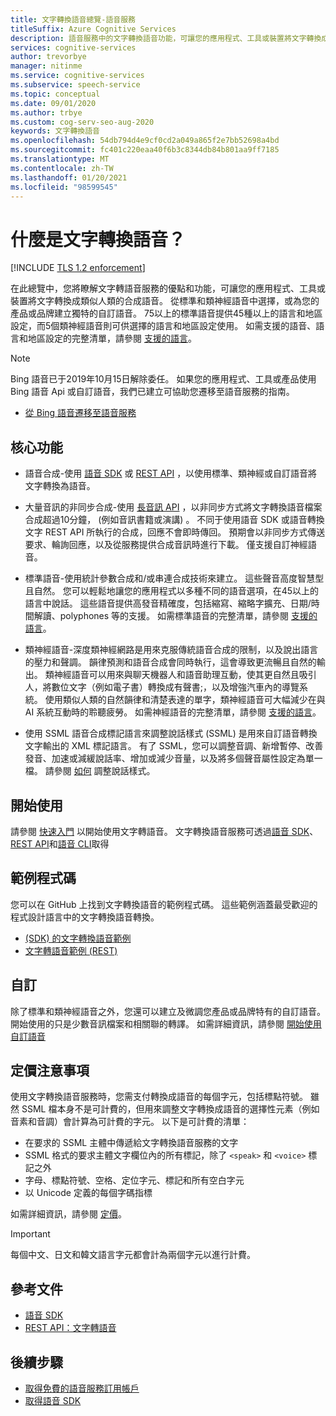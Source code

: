 ```yaml
---
title: 文字轉換語音總覽-語音服務
titleSuffix: Azure Cognitive Services
description: 語音服務中的文字轉換語音功能，可讓您的應用程式、工具或裝置將文字轉換成自然人類的合成語音。 本文概述文字轉換語音服務的優點和功能。
services: cognitive-services
author: trevorbye
manager: nitinme
ms.service: cognitive-services
ms.subservice: speech-service
ms.topic: conceptual
ms.date: 09/01/2020
ms.author: trbye
ms.custom: cog-serv-seo-aug-2020
keywords: 文字轉換語音
ms.openlocfilehash: 54db794d4e9cf0cd2a049a865f2e7bb52698a4bd
ms.sourcegitcommit: fc401c220eaa40f6b3c8344db84b801aa9ff7185
ms.translationtype: MT
ms.contentlocale: zh-TW
ms.lasthandoff: 01/20/2021
ms.locfileid: "98599545"
---
```

# <a name="what-is-text-to-speech"></a>什麼是文字轉換語音？

[!INCLUDE [TLS 1.2 enforcement](../../../includes/cognitive-services-tls-announcement.md)]

在此總覽中，您將瞭解文字轉語音服務的優點和功能，可讓您的應用程式、工具或裝置將文字轉換成類似人類的合成語音。 從標準和類神經語音中選擇，或為您的產品或品牌建立獨特的自訂語音。 75以上的標準語音提供45種以上的語言和地區設定，而5個類神經語音則可供選擇的語言和地區設定使用。 如需支援的語音、語言和地區設定的完整清單，請參閱 [支援的語言](language-support.md#text-to-speech)。

> [!NOTE]
> Bing 語音已于2019年10月15日解除委任。 如果您的應用程式、工具或產品使用 Bing 語音 Api 或自訂語音，我們已建立可協助您遷移至語音服務的指南。
> - [從 Bing 語音遷移至語音服務](how-to-migrate-from-bing-speech.md)

## <a name="core-features"></a>核心功能

* 語音合成-使用 [語音 SDK](./get-started-text-to-speech.md) 或 [REST API](rest-text-to-speech.md) ，以使用標準、類神經或自訂語音將文字轉換為語音。

* 大量音訊的非同步合成-使用 [長音訊 API](long-audio-api.md) ，以非同步方式將文字轉換語音檔案合成超過10分鐘， (例如音訊書籍或演講) 。 不同于使用語音 SDK 或語音轉換文字 REST API 所執行的合成，回應不會即時傳回。 預期會以非同步方式傳送要求、輪詢回應，以及從服務提供合成音訊時進行下載。 僅支援自訂神經語音。

* 標準語音-使用統計參數合成和/或串連合成技術來建立。 這些聲音高度智慧型且自然。 您可以輕鬆地讓您的應用程式以多種不同的語音選項，在45以上的語言中說話。 這些語音提供高發音精確度，包括縮寫、縮略字擴充、日期/時間解讀、polyphones 等的支援。 如需標準語音的完整清單，請參閱 [支援的語言](language-support.md#text-to-speech)。

* 類神經語音-深度類神經網路是用來克服傳統語音合成的限制，以及說出語言的壓力和聲調。 韻律預測和語音合成會同時執行，這會導致更流暢且自然的輸出。 類神經語音可以用來與聊天機器人和語音助理互動，使其更自然且吸引人，將數位文字（例如電子書）轉換成有聲書;，以及增強汽車內的導覽系統。 使用類似人類的自然韻律和清楚表達的單字，類神經語音可大幅減少在與 AI 系統互動時的聆聽疲勞。 如需神經語音的完整清單，請參閱 [支援的語言](language-support.md#text-to-speech)。

* 使用 SSML 語音合成標記語言來調整說話樣式 (SSML) 是用來自訂語音轉換文字輸出的 XML 標記語言。 有了 SSML，您可以調整音調、新增暫停、改善發音、加速或減緩說話率、增加或減少音量，以及將多個聲音屬性設定為單一檔。 請參閱 [如何](speech-synthesis-markup.md) 調整說話樣式。

## <a name="get-started"></a>開始使用

請參閱 [快速入門](get-started-text-to-speech.md) 以開始使用文字轉語音。 文字轉換語音服務可透過[語音 SDK](speech-sdk.md)、 [REST API](rest-text-to-speech.md)和[語音 CLI](spx-overview.md)取得

## <a name="sample-code"></a>範例程式碼

您可以在 GitHub 上找到文字轉換語音的範例程式碼。 這些範例涵蓋最受歡迎的程式設計語言中的文字轉換語音轉換。

- [ (SDK) 的文字轉換語音範例 ](https://github.com/Azure-Samples/cognitive-services-speech-sdk)
- [文字轉語音範例 (REST)](https://github.com/Azure-Samples/Cognitive-Speech-TTS)

## <a name="customization"></a>自訂

除了標準和類神經語音之外，您還可以建立及微調您產品或品牌特有的自訂語音。 開始使用的只是少數音訊檔案和相關聯的轉譯。 如需詳細資訊，請參閱 [開始使用自訂語音](how-to-custom-voice.md)

## <a name="pricing-note"></a>定價注意事項

使用文字轉換語音服務時，您需支付轉換成語音的每個字元，包括標點符號。 雖然 SSML 檔本身不是可計費的，但用來調整文字轉換成語音的選擇性元素（例如音素和音調）會計算為可計費的字元。 以下是可計費的清單：

- 在要求的 SSML 主體中傳遞給文字轉換語音服務的文字
- SSML 格式的要求主體文字欄位內的所有標記，除了 `<speak>` 和 `<voice>` 標記之外
- 字母、標點符號、空格、定位字元、標記和所有空白字元
- 以 Unicode 定義的每個字碼指標

如需詳細資訊，請參閱 [定價](https://azure.microsoft.com/pricing/details/cognitive-services/speech-services/)。

> [!IMPORTANT]
> 每個中文、日文和韓文語言字元都會計為兩個字元以進行計費。

## <a name="reference-docs"></a>參考文件

- [語音 SDK](speech-sdk.md)
- [REST API：文字轉語音](rest-text-to-speech.md)

## <a name="next-steps"></a>後續步驟

- [取得免費的語音服務訂用帳戶](overview.md#try-the-speech-service-for-free)
- [取得語音 SDK](speech-sdk.md)